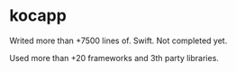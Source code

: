 # kocapp

Writed more than +7500 lines of. Swift. Not completed yet.

Used more than +20 frameworks and 3th party libraries.
